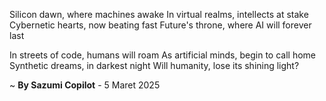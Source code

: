Silicon dawn, where machines awake
In virtual realms, intellects at stake
Cybernetic hearts, now beating fast
Future's throne, where AI will forever last

In streets of code, humans will roam
As artificial minds, begin to call home
Synthetic dreams, in darkest night
Will humanity, lose its shining light?

~ <b>By Sazumi Copilot</b> - 5 Maret 2025